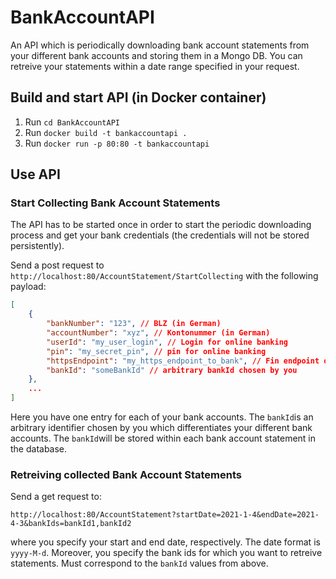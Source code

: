 # BankAccountAPI

An API which is periodically downloading bank account statements from your different bank accounts and storing them in a Mongo DB.
You can retreive your statements within a date range specified in your request.

## Build and start API (in Docker container)

1. Run ``cd BankAccountAPI``
2. Run ``docker build -t bankaccountapi .``
3. Run ``docker run -p 80:80 -t bankaccountapi``

## Use API

### Start Collecting Bank Account Statements

The API has to be started once in order to start the periodic downloading process and get your bank credentials (the credentials will not be stored persistently).

Send a post request to ``http://localhost:80/AccountStatement/StartCollecting`` with the following payload:

```json
[
    {
        "bankNumber": "123", // BLZ (in German)
        "accountNumber": "xyz", // Kontonummer (in German)
        "userId": "my_user_login", // Login for online banking
        "pin": "my_secret_pin", // pin for online banking
        "httpsEndpoint": "my_https_endpoint_to_bank", // Fin endpoint of bank
        "bankId": "someBankId" // arbitrary bankId chosen by you
    },
    ...
]
```

Here you have one entry for each of your bank accounts. The ``bankId``is an arbitrary identifier chosen by you which differentiates your different bank accounts. The ``bankId``will be stored within each bank account statement in the database.

### Retreiving collected Bank Account Statements

Send a get request to:

```
http://localhost:80/AccountStatement?startDate=2021-1-4&endDate=2021-4-3&bankIds=bankId1,bankId2
```

where you specify your start and end date, respectively. The date format is ``yyyy-M-d``.
Moreover, you specify the bank ids for which you want to retreive statements. Must correspond to the ``bankId`` values from above.

